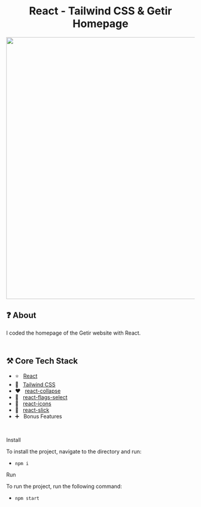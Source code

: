 <h1 align="center">
   React - Tailwind CSS & Getir Homepage
</h1>

<p align="center">
  <img src="https://github.com/ozkannbuyuk/react-tailwind-getir-homepage/assets/111967202/0068a242-c752-424e-a7f8-6e9dc2acf4a8" width="700" />
</p>

<h2>
❓ About
</h2>

I coded the homepage of the Getir website with React.

<h2>
<br />
⚒️ Core Tech Stack
</h2>

- ⭐️ &nbsp; [React](https://legacy.reactjs.org)
- 💛 &nbsp; [Tailwind CSS](https://tailwindcss.com)
- ❤ &nbsp; [react-collapse](https://www.npmjs.com/package/react-collapse)
- 💙 &nbsp; [react-flags-select](https://www.npmjs.com/package/react-flags-select)
- 💚 &nbsp; [react-icons](https://react-icons.github.io/react-icons)
- 💜 &nbsp; [react-slick](https://react-slick.neostack.com)
- ➕ &nbsp; Bonus Features

<br />

Install

To install the project, navigate to the directory and run:

- `npm i`

Run

To run the project, run the following command:

- `npm start`
